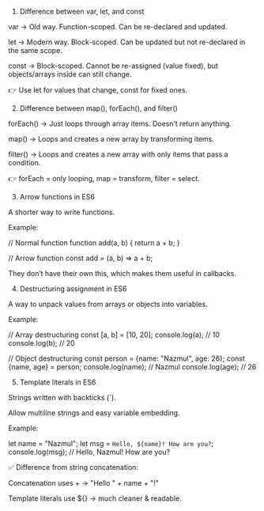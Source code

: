 1) Difference between var, let, and const

var → Old way. Function-scoped. Can be re-declared and updated.

let → Modern way. Block-scoped. Can be updated but not re-declared in the same scope.

const → Block-scoped. Cannot be re-assigned (value fixed), but objects/arrays inside can still change.

👉 Use let for values that change, const for fixed ones.

2) Difference between map(), forEach(), and filter()

forEach() → Just loops through array items. Doesn’t return anything.

map() → Loops and creates a new array by transforming items.

filter() → Loops and creates a new array with only items that pass a condition.

👉 forEach = only looping, map = transform, filter = select.

3) Arrow functions in ES6

A shorter way to write functions.

Example:

// Normal function
function add(a, b) {
  return a + b;
}

// Arrow function
const add = (a, b) => a + b;


They don’t have their own this, which makes them useful in callbacks.

4) Destructuring assignment in ES6

A way to unpack values from arrays or objects into variables.

Example:

// Array destructuring
const [a, b] = [10, 20]; 
console.log(a); // 10
console.log(b); // 20

// Object destructuring
const person = {name: "Nazmul", age: 26};
const {name, age} = person;
console.log(name); // Nazmul
console.log(age);  // 26

5) Template literals in ES6

Strings written with backticks (`).

Allow multiline strings and easy variable embedding.

Example:

let name = "Nazmul";
let msg = `Hello, ${name}! How are you?`;
console.log(msg); // Hello, Nazmul! How are you?


✅ Difference from string concatenation:

Concatenation uses + → "Hello " + name + "!"

Template literals use ${} → much cleaner & readable.
